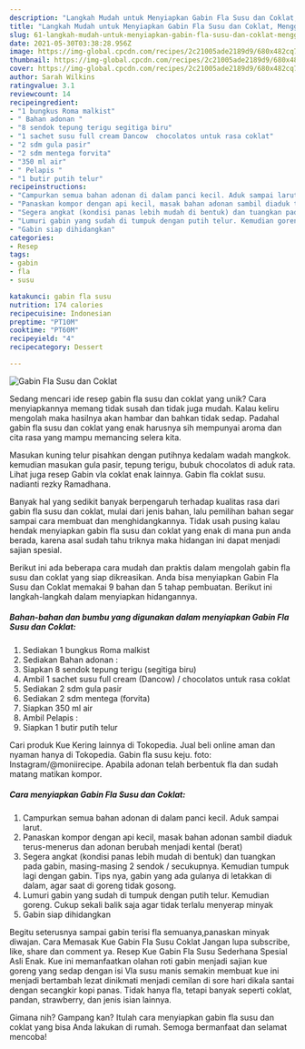 ```yaml
---
description: "Langkah Mudah untuk Menyiapkan Gabin Fla Susu dan Coklat, Menggugah Selera"
title: "Langkah Mudah untuk Menyiapkan Gabin Fla Susu dan Coklat, Menggugah Selera"
slug: 61-langkah-mudah-untuk-menyiapkan-gabin-fla-susu-dan-coklat-menggugah-selera
date: 2021-05-30T03:38:28.956Z
image: https://img-global.cpcdn.com/recipes/2c21005ade2189d9/680x482cq70/gabin-fla-susu-dan-coklat-foto-resep-utama.jpg
thumbnail: https://img-global.cpcdn.com/recipes/2c21005ade2189d9/680x482cq70/gabin-fla-susu-dan-coklat-foto-resep-utama.jpg
cover: https://img-global.cpcdn.com/recipes/2c21005ade2189d9/680x482cq70/gabin-fla-susu-dan-coklat-foto-resep-utama.jpg
author: Sarah Wilkins
ratingvalue: 3.1
reviewcount: 14
recipeingredient:
- "1 bungkus Roma malkist"
- " Bahan adonan "
- "8 sendok tepung terigu segitiga biru"
- "1 sachet susu full cream Dancow  chocolatos untuk rasa coklat"
- "2 sdm gula pasir"
- "2 sdm mentega forvita"
- "350 ml air"
- " Pelapis "
- "1 butir putih telur"
recipeinstructions:
- "Campurkan semua bahan adonan di dalam panci kecil. Aduk sampai larut."
- "Panaskan kompor dengan api kecil, masak bahan adonan sambil diaduk terus-menerus dan adonan berubah menjadi kental (berat)"
- "Segera angkat (kondisi panas lebih mudah di bentuk) dan tuangkan pada gabin, masing-masing 2 sendok / secukupnya. Kemudian tumpuk lagi dengan gabin. Tips nya, gabin yang ada gulanya di letakkan di dalam, agar saat di goreng tidak gosong."
- "Lumuri gabin yang sudah di tumpuk dengan putih telur. Kemudian goreng. Cukup sekali balik saja agar tidak terlalu menyerap minyak"
- "Gabin siap dihidangkan"
categories:
- Resep
tags:
- gabin
- fla
- susu

katakunci: gabin fla susu 
nutrition: 174 calories
recipecuisine: Indonesian
preptime: "PT10M"
cooktime: "PT60M"
recipeyield: "4"
recipecategory: Dessert

---
```



![Gabin Fla Susu dan Coklat](https://img-global.cpcdn.com/recipes/2c21005ade2189d9/680x482cq70/gabin-fla-susu-dan-coklat-foto-resep-utama.jpg)

Sedang mencari ide resep gabin fla susu dan coklat yang unik? Cara menyiapkannya memang tidak susah dan tidak juga mudah. Kalau keliru mengolah maka hasilnya akan hambar dan bahkan tidak sedap. Padahal gabin fla susu dan coklat yang enak harusnya sih mempunyai aroma dan cita rasa yang mampu memancing selera kita.

Masukan kuning telur pisahkan dengan putihnya kedalam wadah mangkok. kemudian masukan gula pasir, tepung terigu, bubuk chocolatos di aduk rata. Lihat juga resep Gabin vla coklat enak lainnya. Gabin fla coklat susu. nadianti rezky Ramadhana.

Banyak hal yang sedikit banyak berpengaruh terhadap kualitas rasa dari gabin fla susu dan coklat, mulai dari jenis bahan, lalu pemilihan bahan segar sampai cara membuat dan menghidangkannya. Tidak usah pusing kalau hendak menyiapkan gabin fla susu dan coklat yang enak di mana pun anda berada, karena asal sudah tahu triknya maka hidangan ini dapat menjadi sajian spesial.


Berikut ini ada beberapa cara mudah dan praktis dalam mengolah gabin fla susu dan coklat yang siap dikreasikan. Anda bisa menyiapkan Gabin Fla Susu dan Coklat memakai 9 bahan dan 5 tahap pembuatan. Berikut ini langkah-langkah dalam menyiapkan hidangannya.

<!--inarticleads1-->

##### Bahan-bahan dan bumbu yang digunakan dalam menyiapkan Gabin Fla Susu dan Coklat:

1. Sediakan 1 bungkus Roma malkist
1. Sediakan  Bahan adonan :
1. Siapkan 8 sendok tepung terigu (segitiga biru)
1. Ambil 1 sachet susu full cream (Dancow) / chocolatos untuk rasa coklat
1. Sediakan 2 sdm gula pasir
1. Sediakan 2 sdm mentega (forvita)
1. Siapkan 350 ml air
1. Ambil  Pelapis :
1. Siapkan 1 butir putih telur


Cari produk Kue Kering lainnya di Tokopedia. Jual beli online aman dan nyaman hanya di Tokopedia. Gabin fla susu keju. foto: Instagram/@moniirecipe. Apabila adonan telah berbentuk fla dan sudah matang matikan kompor. 

<!--inarticleads2-->

##### Cara menyiapkan Gabin Fla Susu dan Coklat:

1. Campurkan semua bahan adonan di dalam panci kecil. Aduk sampai larut.
1. Panaskan kompor dengan api kecil, masak bahan adonan sambil diaduk terus-menerus dan adonan berubah menjadi kental (berat)
1. Segera angkat (kondisi panas lebih mudah di bentuk) dan tuangkan pada gabin, masing-masing 2 sendok / secukupnya. Kemudian tumpuk lagi dengan gabin. Tips nya, gabin yang ada gulanya di letakkan di dalam, agar saat di goreng tidak gosong.
1. Lumuri gabin yang sudah di tumpuk dengan putih telur. Kemudian goreng. Cukup sekali balik saja agar tidak terlalu menyerap minyak
1. Gabin siap dihidangkan


Begitu seterusnya sampai gabin terisi fla semuanya,panaskan minyak diwajan. Cara Memasak Kue Gabin Fla Susu Coklat Jangan lupa subscribe, like, share dan comment ya. Resep Kue Gabin Fla Susu Sederhana Spesial Asli Enak. Kue ini memanfaatkan olahan roti gabin menjadi sajian kue goreng yang sedap dengan isi Vla susu manis semakin membuat kue ini menjadi bertambah lezat dinikmati menjadi cemilan di sore hari dikala santai dengan secangkir kopi panas. Tidak hanya fla, tetapi banyak seperti coklat, pandan, strawberry, dan jenis isian lainnya. 

Gimana nih? Gampang kan? Itulah cara menyiapkan gabin fla susu dan coklat yang bisa Anda lakukan di rumah. Semoga bermanfaat dan selamat mencoba!
